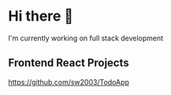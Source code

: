 # Hi there 👋

I'm currently working on full stack development

## Frontend React Projects
https://github.com/sw2003/TodoApp

